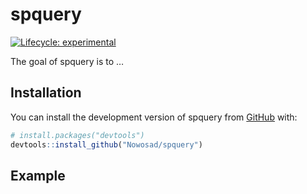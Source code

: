 
<!-- README.md is generated from README.Rmd. Please edit that file -->

# spquery

<!-- badges: start -->

[![Lifecycle:
experimental](https://img.shields.io/badge/lifecycle-experimental-orange.svg)](https://lifecycle.r-lib.org/articles/stages.html#experimental)
<!-- badges: end -->

The goal of spquery is to …

## Installation

You can install the development version of spquery from
[GitHub](https://github.com/) with:

``` r
# install.packages("devtools")
devtools::install_github("Nowosad/spquery")
```

## Example
